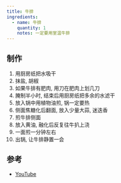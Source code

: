 ```yaml
---
title: 牛排
ingredients:
  - name: 牛排
    quantity: 1
    notes: 一定要用室温牛排
---
```


## 制作

1. 用厨房纸把水吸干
2. 抹盐, 胡椒
3. 如果牛排有肥肉, 用刀在肥肉上划几刀
4. 腌制半小时, 结束后用厨房纸把多余的水滤干
5. 放入锅中用植物油煎, 锅一定要热
6. 侧面焦糖化后翻面, 放入少量大蒜, 迷迭香
7. 煎牛排侧面
8. 放入黄油, 融化后反复往牛扒上浇
9. 一面煎一分钟左右
10. 出锅, 让牛排静置一会

## 参考

- [YouTube](https://www.youtube.com/watch?v=8ZnzNO_Uk0Q&list=WL&index=182)
